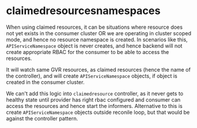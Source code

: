 # claimedresourcesnamespaces

When using claimed resources, it can be situations where resource does not yet exists in the consumer cluster OR
we are operating in cluster scoped mode, and hence no resource namespace is created. In scenarios like this,
`APIServiceNamespace` object is never creates, and hence backend will not create appropriate RBAC for the consumer to be able to
access the resources.

It will watch same GVR resources, as claimed resources (hence the name of the controller), and will create `APIServiceNamespace` objects,
if object is created in the consumer cluster. 

We can't add this logic into `claimedresource` controller, as it never gets to healthy state until provider has right rbac configured and 
consumer can access the resources and hence start the informers. Alternative to this is create `APIServiceNamespace` objects outside reconile
loop, but that would be against the controller pattern.